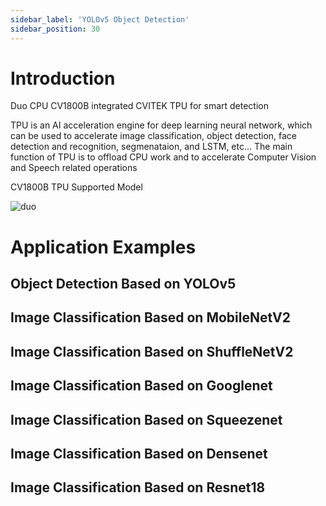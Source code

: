 ```yaml
---
sidebar_label: 'YOLOv5 Object Detection'
sidebar_position: 30
---
```


# Introduction

Duo CPU CV1800B integrated CVITEK TPU for smart detection

TPU is an AI acceleration engine for deep learning neural network, which can be used to accelerate image classification, object detection, face detection and recognition, segmenataion, and LSTM, etc... The main function of TPU is to offload CPU work and to accelerate Computer Vision and Speech related operations

CV1800B TPU Supported Model

![duo](/docs/duo/tpu/duo-cv1800b-tpu-model_202307.png)

# Application Examples

## Object Detection Based on YOLOv5

## Image Classification Based on MobileNetV2

## Image Classification Based on ShuffleNetV2

## Image Classification Based on Googlenet

## Image Classification Based on Squeezenet

## Image Classification Based on Densenet

## Image Classification Based on Resnet18



